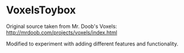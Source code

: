 # VoxelsToybox
Original source taken from Mr. Doob's Voxels: http://mrdoob.com/projects/voxels/index.html

Modified to experiment with adding different features and functionality.
